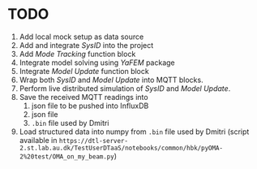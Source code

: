# TODO

1. Add local mock setup as data source
1. Add and integrate _SysID_ into the project
1. Add _Mode Tracking_ function block
1. Integrate model solving using _YaFEM_ package
1. Integrate _Model Update_ function block
1. Wrap both _SysID_ and _Model Update_
   into MQTT blocks.
1. Perform live distributed simulation
   of _SysID_ and _Model Update_.
1. Save the received MQTT readings into
   1. json file to be pushed into InfluxDB
   1. json file
   1. `.bin` file used by Dmitri
1. Load structured data into numpy from `.bin` file used by Dmitri
      (script available in
      `https://dtl-server-2.st.lab.au.dk/TestUserDTaaS/notebooks/common/hbk/pyOMA-2%20test/OMA_on_my_beam.py`)
